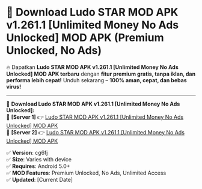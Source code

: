 # 🚀 Download Ludo STAR MOD APK v1.261.1 [Unlimited Money No Ads Unlocked] MOD APK (Premium Unlocked, No Ads)  

🔥 Dapatkan **Ludo STAR MOD APK v1.261.1 [Unlimited Money No Ads Unlocked] MOD APK terbaru** dengan **fitur premium gratis, tanpa iklan, dan performa lebih cepat!** Unduh sekarang – **100% aman, cepat, dan bebas virus!**  

---


🔽 **Download Ludo STAR MOD APK v1.261.1 [Unlimited Money No Ads Unlocked]:**  
🔹 **[Server 1]** 👉 [Ludo STAR MOD APK v1.261.1 [Unlimited Money No Ads Unlocked] MOD APK](https://apkcomod.com?title=Ludo_STAR_MOD_APK_v1.261.1_[Unlimited_Money_No_Ads_Unlocked])  
🔹 **[Server 2]** 👉 [Ludo STAR MOD APK v1.261.1 [Unlimited Money No Ads Unlocked] MOD APK](https://apkcomod.com?title=Ludo_STAR_MOD_APK_v1.261.1_[Unlimited_Money_No_Ads_Unlocked])  


✅ **Version**: cg6fj  
✅ **Size**: Varies with device  
✅ **Requires**: Android 5.0+  
✅ **MOD Features**: Premium Unlocked, No Ads, Unlimited Access  
✅ **Updated**: [Current Date]  